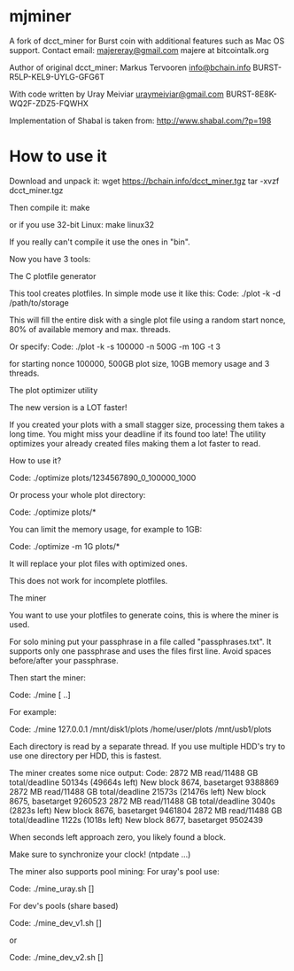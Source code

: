 mjminer
=======

A fork of dcct_miner for Burst coin with additional features such as Mac OS support.
Contact email: majereray@gmail.com
majere at bitcointalk.org

Author of original dcct_miner:
Markus Tervooren <info@bchain.info>
BURST-R5LP-KEL9-UYLG-GFG6T

With code written by Uray Meiviar <uraymeiviar@gmail.com>
BURST-8E8K-WQ2F-ZDZ5-FQWHX

Implementation of Shabal is taken from:
http://www.shabal.com/?p=198

How to use it
=============

Download and unpack it:
wget https://bchain.info/dcct_miner.tgz
tar -xvzf dcct_miner.tgz

Then compile it:
make

or if you use 32-bit Linux:
make linux32

If you really can't compile it use the ones in "bin".

Now you have 3 tools:

The C plotfile generator

This tool creates plotfiles. In simple mode use it like this:
Code:
./plot -k <public key> -d /path/to/storage

This will fill the entire disk with a single plot file using a random start nonce, 80% of available memory and max. threads.

Or specify:
Code:
./plot -k <public key> -s 100000 -n 500G -m 10G -t 3

for starting nonce 100000, 500GB plot size, 10GB memory usage and 3 threads.

The plot optimizer utility

The new version is a LOT faster!

If you created your plots with a small stagger size, processing them takes a long time. You might miss your deadline if its found too late!
The utility optimizes your already created files making them a lot faster to read.

How to use it?

Code:
./optimize plots/1234567890_0_100000_1000

Or process your whole plot directory:

Code:
./optimize plots/*

You can limit the memory usage, for example to 1GB:

Code:
./optimize -m 1G plots/*

It will replace your plot files with optimized ones.

This does not work for incomplete plotfiles.

The miner

You want to use your plotfiles to generate coins, this is where the miner is used.

For solo mining put your passphrase in a file called "passphrases.txt". It supports only one passphrase and uses the files first line.
Avoid spaces before/after your passphrase.

Then start the miner:

Code:
./mine <node ip> [<plot dir> <plot dir> ..]

For example:

Code:
./mine 127.0.0.1 /mnt/disk1/plots /home/user/plots /mnt/usb1/plots

Each directory is read by a separate thread. If you use multiple HDD's try to use one directory per HDD, this is fastest.

The miner creates some nice output:
Code:
2872 MB read/11488 GB total/deadline 50134s (49664s left)
New block 8674, basetarget 9388869
2872 MB read/11488 GB total/deadline 21573s (21476s left)
New block 8675, basetarget 9260523
2872 MB read/11488 GB total/deadline 3040s (2823s left)
New block 8676, basetarget 9461804
2872 MB read/11488 GB total/deadline 1122s (1018s left)
New block 8677, basetarget 9502439

When seconds left approach zero, you likely found a block.

Make sure to synchronize your clock! (ntpdate ...)

The miner also supports pool mining:
For uray's pool use:

Code:
./mine_uray.sh [<plot directory>]

For dev's pools (share based)

Code:
./mine_dev_v1.sh [<plot directory>]

or 

Code:
./mine_dev_v2.sh [<plot directory>]


